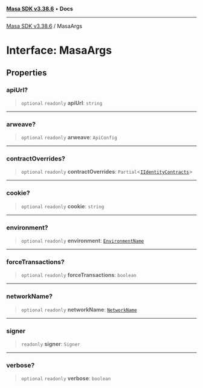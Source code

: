 [**Masa SDK v3.38.6**](../README.md) • **Docs**

***

[Masa SDK v3.38.6](../globals.md) / MasaArgs

# Interface: MasaArgs

## Properties

### apiUrl?

> `optional` `readonly` **apiUrl**: `string`

***

### arweave?

> `optional` `readonly` **arweave**: `ApiConfig`

***

### contractOverrides?

> `optional` `readonly` **contractOverrides**: `Partial`\<[`IIdentityContracts`](IIdentityContracts.md)\>

***

### cookie?

> `optional` `readonly` **cookie**: `string`

***

### environment?

> `optional` `readonly` **environment**: [`EnvironmentName`](../type-aliases/EnvironmentName.md)

***

### forceTransactions?

> `optional` `readonly` **forceTransactions**: `boolean`

***

### networkName?

> `optional` `readonly` **networkName**: [`NetworkName`](../type-aliases/NetworkName.md)

***

### signer

> `readonly` **signer**: `Signer`

***

### verbose?

> `optional` `readonly` **verbose**: `boolean`
